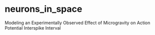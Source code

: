 # neurons_in_space
Modeling an Experimentally Observed Effect of Microgravity on Action Potential Interspike Interval
